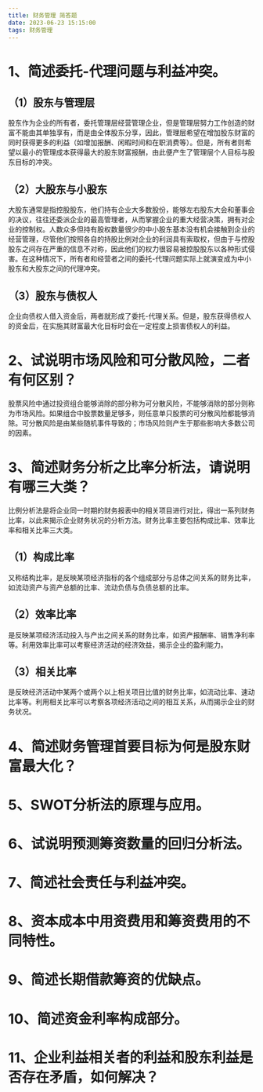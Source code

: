```yaml
---
title: 财务管理 简答题
date: 2023-06-23 15:15:00
tags: 财务管理
---
```


# 1、简述委托-代理问题与利益冲突。

## （1）股东与管理层
股东作为企业的所有者，委托管理层经营管理企业，但是管理层努力工作创造的财富不能由其单独享有，而是由全体股东分享，因此，管理层希望在增加股东财富的同时获得更多的利益（如增加报酬、闲暇时间和在职消费等）。但是，所有者则希望以最小的管理成本获得最大的股东财富报酬，由此便产生了管理层个人目标与股东目标的冲突。

## （2）大股东与小股东
大股东通常是指控股股东，他们持有企业大多数股份，能够左右股东大会和董事会的决议，往往还委派企业的最高管理者，从而掌握企业的重大经营决策，拥有对企业的控制权。人数众多但持有股权数量很少的中小股东基本没有机会接触到企业的经营管理，尽管他们按照各自的持股比例对企业的利润具有索取权，但由于与控股股东之间存在严重的信息不对称，因此他们的权力很容易被控股股东以各种形式侵害。在这种情况下，所有者和经营者之间的委托-代理问题实际上就演变成为中小股东和大股东之间的代理冲突。

## （3）股东与债权人
企业向债权人借入资金后，两者就形成了委托-代理关系。但是，股东获得债权人的资金后，在实施其财富最大化目标时会在一定程度上损害债权人的利益。

# 2、试说明市场风险和可分散风险，二者有何区别？

股票风险中通过投资组合能够消除的部分称为可分散风险，不能够消除的部分则称为市场风险。如果组合中股票数量足够多，则任意单只股票的可分散风险都能够消除。可分散风险是由某些随机事件导致的；市场风险则产生于那些影响大多数公司的因素。

# 3、简述财务分析之比率分析法，请说明有哪三大类？

比例分析法是将企业同一时期的财务报表中的相关项目进行对比，得出一系列财务比率，以此来揭示企业财务状况的分析方法。财务比率主要包括构成比率、效率比率和相关比率三大类。

## （1）构成比率

又称结构比率，是反映某项经济指标的各个组成部分与总体之间关系的财务比率，如流动资产与资产总额的比率、流动负债与负债总额的比率。

## （2）效率比率

是反映某项经济活动投入与产出之间关系的财务比率，如资产报酬率、销售净利率等。利用效率比率可以考察经济活动的经济效益，揭示企业的盈利能力。

## （3）相关比率

是反映经济活动中某两个或两个以上相关项目比值的财务比率，如流动比率、速动比率等。利用相关比率可以考察各项经济活动之间的相互关系，从而揭示企业的财务状况。

# 4、简述财务管理首要目标为何是股东财富最大化？
# 5、SWOT分析法的原理与应用。

# 6、试说明预测筹资数量的回归分析法。
# 7、简述社会责任与利益冲突。
# 8、资本成本中用资费用和筹资费用的不同特性。
# 9、简述长期借款筹资的优缺点。
# 10、简述资金利率构成部分。
# 11、企业利益相关者的利益和股东利益是否存在矛盾，如何解决？
